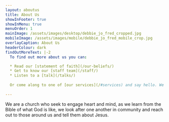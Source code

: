 ```yaml
---
layout: aboutus
title: About Us
showInFooter: true
showInMenu: true
menuOrder: 1
mainImage: /assets/images/desktop/debbie_jo_fred_cropped.jpg
mobileImage: /assets/images/mobile/debbie_jo_fred_mobile_crop.jpg
overlayCaption: About Us
headerColour: dark
findOutMoreText: |-2
  To find out more about us you can:

  * Read our [statement of faith](/our-beliefs/) 
  * Get to know our [staff team](/staff/)
  * Listen to a [talk](/talks/)
    
  Or come along to one of [our services](/#services) and say hello. We would be delighted to welcome you.
  
---
```

We are a church who seek to engage heart and mind, as we learn from the Bible of what God is like, we look after one another in community and reach out to those around us and tell them about Jesus.
